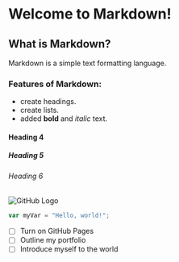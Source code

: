 # Welcome to Markdown!

## What is Markdown?

Markdown is a simple text formatting language.

### Features of Markdown:
-  create headings.
-  create lists.
- added **bold** and *italic* text.

####  Heading 4
#####  Heading 5
######  Heading 6
![GitHub Logo](https://github.githubassets.com/images/modules/logos_page/GitHub-Mark.png)
``` javascript
var myVar = "Hello, world!";
```
- [ ] Turn on GitHub Pages
- [ ] Outline my portfolio
- [ ] Introduce myself to the world
